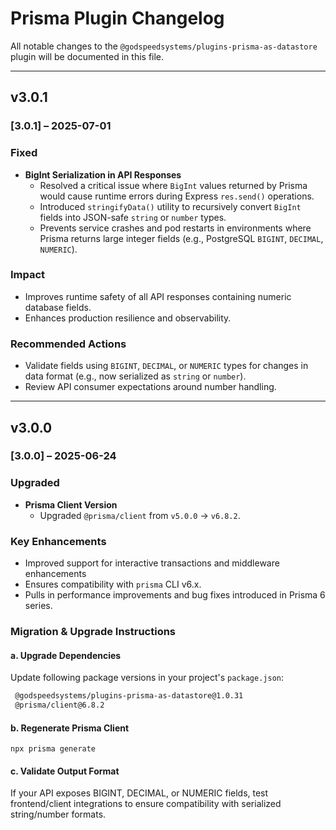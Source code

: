 # Prisma Plugin Changelog

All notable changes to the `@godspeedsystems/plugins-prisma-as-datastore` plugin will be documented in this file.

---
## v3.0.1

### [3.0.1] – 2025-07-01

### Fixed
- **BigInt Serialization in API Responses**
  - Resolved a critical issue where `BigInt` values returned by Prisma would cause runtime errors during Express `res.send()` operations.
  - Introduced `stringifyData()` utility to recursively convert `BigInt` fields into JSON-safe `string` or `number` types.
  - Prevents service crashes and pod restarts in environments where Prisma returns large integer fields (e.g., PostgreSQL `BIGINT`, `DECIMAL`, `NUMERIC`).

### Impact
- Improves runtime safety of all API responses containing numeric database fields.
- Enhances production resilience and observability.

### Recommended Actions
- Validate fields using `BIGINT`, `DECIMAL`, or `NUMERIC` types for changes in data format (e.g., now serialized as `string` or `number`).
- Review API consumer expectations around number handling.

---

## v3.0.0
### [3.0.0] – 2025-06-24

### Upgraded
- **Prisma Client Version**
  - Upgraded `@prisma/client` from `v5.0.0` → `v6.8.2`.

### Key Enhancements
- Improved support for interactive transactions and middleware enhancements
- Ensures compatibility with `prisma` CLI v6.x.
- Pulls in performance improvements and bug fixes introduced in Prisma 6 series.

### Migration & Upgrade Instructions

#### a. Upgrade Dependencies
Update following package versions in your project's `package.json`:

```bash
 @godspeedsystems/plugins-prisma-as-datastore@1.0.31
 @prisma/client@6.8.2
```
#### b. Regenerate Prisma Client
```
npx prisma generate
```

#### c. Validate Output Format
If your API exposes BIGINT, DECIMAL, or NUMERIC fields, test frontend/client integrations to ensure compatibility with serialized string/number formats.
